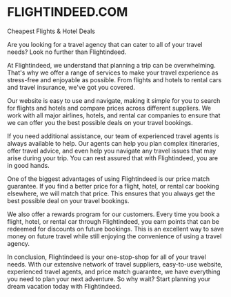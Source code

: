 # FLIGHTINDEED.COM
Cheapest Flights &amp; Hotel Deals 

Are you looking for a travel agency that can cater to all of your travel needs? Look no further than Flightindeed.

At Flightindeed, we understand that planning a trip can be overwhelming. That's why we offer a range of services to make your travel experience as stress-free and enjoyable as possible. From flights and hotels to rental cars and travel insurance, we've got you covered.

Our website is easy to use and navigate, making it simple for you to search for flights and hotels and compare prices across different suppliers. We work with all major airlines, hotels, and rental car companies to ensure that we can offer you the best possible deals on your travel bookings.

If you need additional assistance, our team of experienced travel agents is always available to help. Our agents can help you plan complex itineraries, offer travel advice, and even help you navigate any travel issues that may arise during your trip. You can rest assured that with Flightindeed, you are in good hands.

One of the biggest advantages of using Flightindeed is our price match guarantee. If you find a better price for a flight, hotel, or rental car booking elsewhere, we will match that price. This ensures that you always get the best possible deal on your travel bookings.

We also offer a rewards program for our customers. Every time you book a flight, hotel, or rental car through Flightindeed, you earn points that can be redeemed for discounts on future bookings. This is an excellent way to save money on future travel while still enjoying the convenience of using a travel agency.

In conclusion, Flightindeed is your one-stop-shop for all of your travel needs. With our extensive network of travel suppliers, easy-to-use website, experienced travel agents, and price match guarantee, we have everything you need to plan your next adventure. So why wait? Start planning your dream vacation today with Flightindeed.
